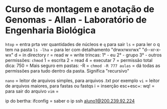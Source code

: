 # Curso de montagem e anotação de Genomas - Allan - Laboratório de Engenharia Biológica

```htop``` = entra prta ver quantidades de núcleos e ``q`` para sair
``ls`` = para ler o q tem na pasta
  ``ls -lha`` = para ler com detalhamento
      "drwxrwxrwx"
      "d--xr-x-wx"
      d = in directory
      r = read
      w = write
      trincas:
        1° - eu
        2° - grupo
        3° - outros
      permissôes:
        ``chmod``
        1 = escrita
        2 = read
        4 = executar
        7 = permissão total
        dica: 750 = Mais seguro
      em pastas:
        -R = ``chmod -R 777 aulas`` = dá todas as permissões para tudo dentro da pasta. Significa "recursivo"
          
``nano`` = leitor de arquivos simples, para arquivos .txt por exemplo
``vi`` = leitor de arquivos maiores, para fastas ou fastqs
      i = inserção
      esc+esc+: wq! = para sair do arquivo
``vim`` = 

ip do bertha:
    ifconfig = saber o ip
    ssh aluno1@200.239.92.224
